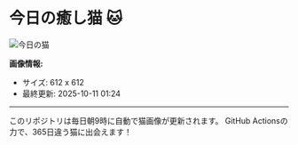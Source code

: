 # 今日の癒し猫 🐱

![今日の猫](https://cdn2.thecatapi.com/images/3cm.jpg)

**画像情報:**
- サイズ: 612 x 612
- 最終更新: 2025-10-11 01:24

---

このリポジトリは毎日朝9時に自動で猫画像が更新されます。
GitHub Actionsの力で、365日違う猫に出会えます！
